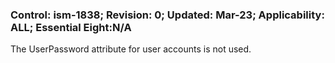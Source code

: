 ### Control: ism-1838; Revision: 0; Updated: Mar-23; Applicability: ALL; Essential Eight:N/A
<p>The UserPassword attribute for user accounts is not used.</p>